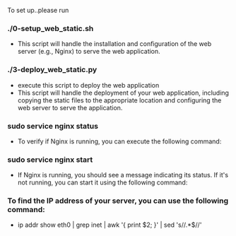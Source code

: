 To set up..please run

### ./0-setup_web_static.sh
* This script will handle the installation and configuration of the web server (e.g., Nginx) to serve the web application.


### ./3-deploy_web_static.py
* execute this script to deploy the web application
* This script will handle the deployment of your web application, including copying the static files to the appropriate location and configuring the web server to serve the application.


### sudo service nginx status
* To verify if Nginx is running, you can execute the following command:


### sudo service nginx start
* If Nginx is running, you should see a message indicating its status. If it's not running, you can start it using the following command:

### To find the IP address of your server, you can use the following command:
* ip addr show eth0 | grep inet | awk '{ print $2; }' | sed 's/\/.*$//'
